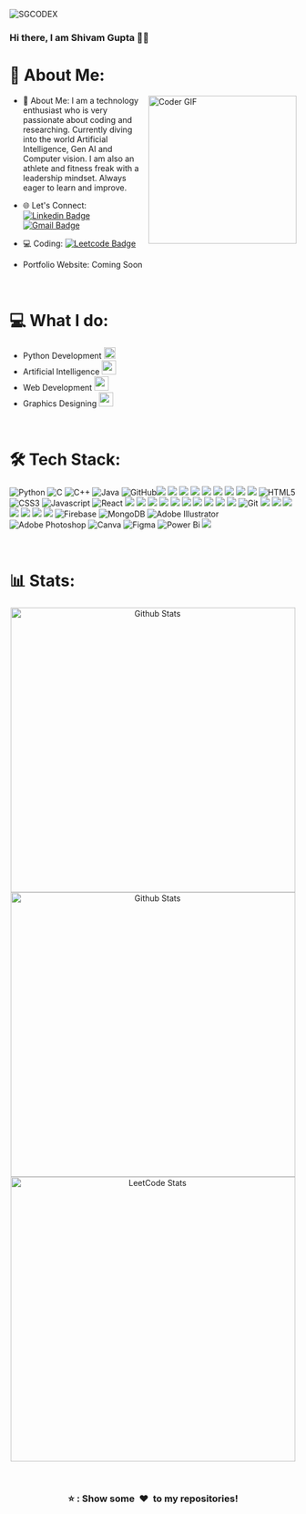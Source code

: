 <p align="left"> <img src="https://komarev.com/ghpvc/?username=SGCODEX&color=green" alt="SGCODEX" /> </p>

### Hi there, I am Shivam Gupta 👋👋

# 💫 About Me:
<img align="right" src="https://media.giphy.com/media/v1.Y2lkPTc5MGI3NjExd3RldjFzcHl4Y3Jpajdsc3phNmp6MWZnOTFxazE3azR2NnRrbXhkaCZlcD12MV9pbnRlcm5hbF9naWZfYnlfaWQmY3Q9Zw/6ib6KPmkeAjDTxMxij/giphy.gif" alt="Coder GIF" width="260" height="260">

- 🤖 About Me: I am a technology enthusiast who is very passionate about coding and researching. Currently diving into the world Artificial Intelligence, Gen AI and Computer vision. I am also an athlete and fitness freak with a leadership mindset. Always eager to learn and improve.

<!-- - 🎯 Portfolio website (not complete): [![Badge](https://img.shields.io/badge/-Portfolio-Purple?style=flat-square&logo=simkl&logoColor=white&link=https://portfolio-on-react-ten.vercel.app/)](https://portfolio-on-react-ten.vercel.app/)  -->

- 🌐 Let's Connect: [![Linkedin Badge](https://img.shields.io/badge/-Shivam_Gupta-blue?style=flat-square&logo=Linkedin&logoColor=white&link=https://www.linkedin.com/in/shivam-gupta-055921248/)](https://www.linkedin.com/in/shivam-gupta-055921248/) [![Gmail Badge](https://img.shields.io/badge/-shivampilot2004@gmail.com-c14438?style=flat-square&logo=Gmail&logoColor=white&link=mailto:shivampilot2004@gmail.com)](mailto:shivampilot2004@gmail.com)

- 💻 Coding: [![Leetcode Badge](https://img.shields.io/badge/LeetCode-Profile-orange?style=flat-square&logo=simkl&logoColor=white&link=https://leetcode.com/u/SGCODEX/
)](https://leetcode.com/u/SGCODEX/)

- Portfolio Website: Coming Soon
<br>

# 💻 What I do:
- Python Development   <img src="https://media.giphy.com/media/v1.Y2lkPTc5MGI3NjExYWIycHduczM0Nmp6emp1cGw4eGF3MzlwYzh2M3RnbGc4aW91OHo0OCZlcD12MV9pbnRlcm5hbF9naWZfYnlfaWQmY3Q9cw/LMt9638dO8dftAjtco/giphy.gif" width="20">
- Artificial Intelligence   <img src ="https://media.giphy.com/media/v1.Y2lkPTc5MGI3NjExNHU1aGV4b3VpNXBwMHd1NTRrMTdvNXdhZWx4ZmRucTR5NjZvbHZidCZlcD12MV9pbnRlcm5hbF9naWZfYnlfaWQmY3Q9cw/9yRMxLuRqyQ0x3jJXD/giphy.gif" width ="25">
- Web Development   <img src="https://media.giphy.com/media/v1.Y2lkPTc5MGI3NjExaHhudDlub3FvbDhyN2hkN3IyOXg5Y200NG8ycml2NTUzb3lpYXN1ZCZlcD12MV9pbnRlcm5hbF9naWZfYnlfaWQmY3Q9cw/M4NykXxUE0HAcK7UJ6/giphy.gif" width="25">
- Graphics Designing   <img src ="https://media.giphy.com/media/v1.Y2lkPTc5MGI3NjExYzNsb3FtOHJuOG56MjZoeHA2YjlkbjhoZTZsc3llOWdmNzlhcDZ2eiZlcD12MV9pbnRlcm5hbF9naWZfYnlfaWQmY3Q9cw/LpjslIegp8lyHjfOoO/giphy.gif" width ="25">

<br>

# 🛠 Tech Stack:

![Python](https://img.shields.io/badge/Python-FFD43B?style=for-the-badge&logo=python&logoColor=blue)
![C](https://img.shields.io/badge/C-00599C?style=for-the-badge&logo=c&logoColor=white)
![C++](https://img.shields.io/badge/C%2B%2B-00599C?style=for-the-badge&logo=c%2B%2B&logoColor=white)
![Java](https://img.shields.io/badge/Java-ED8B00?style=for-the-badge&logo=java&logoColor=white)
![GitHub](https://img.shields.io/badge/GitHub-100000?style=for-the-badge&logo=github&logoColor=white)<img src="https://img.shields.io/badge/TensorFlow-FF6F00?style=for-the-badge&logo=tensorflow&logoColor=white" /> <img src="https://img.shields.io/badge/PyTorch-EE4C2C?style=for-the-badge&logo=pytorch&logoColor=white" /> <img src="https://img.shields.io/badge/Keras-FF0000?style=for-the-badge&logo=keras&logoColor=white" /> <img src="https://img.shields.io/badge/scikit_learn-F7931E?style=for-the-badge&logo=scikit-learn&logoColor=white" /> <img src="https://img.shields.io/badge/Streamlit-FF4B4B?style=for-the-badge&logo=Streamlit&logoColor=white" /> <img src="https://img.shields.io/badge/OpenCV-27338e?style=for-the-badge&logo=OpenCV&logoColor=white" /> <img src="https://img.shields.io/badge/ChatGPT-74aa9c?style=for-the-badge&logo=openai&logoColor=white" /> <img src="https://img.shields.io/badge/Gemini-8E75B2?style=for-the-badge&logo=googlebard&logoColor=fff" /> <img src="https://img.shields.io/badge/Kaggle-20BEFF?style=for-the-badge&logo=Kaggle&logoColor=white" /> ![HTML5](https://img.shields.io/badge/HTML5-E34F26?style=for-the-badge&logo=html5&logoColor=white)
![CSS3](https://img.shields.io/badge/CSS3-1572B6?style=for-the-badge&logo=css3&logoColor=white)
![Javascript](https://img.shields.io/badge/JavaScript-323330?style=for-the-badge&logo=javascript&logoColor=F7DF1E)
![React](https://img.shields.io/badge/React-20232A?style=for-the-badge&logo=react&logoColor=61DAFB) <img src="https://img.shields.io/badge/Figma-F24E1E?style=for-the-badge&logo=figma&logoColor=white" /> <img src="https://img.shields.io/badge/Adobe%20Illustrator-FF9A00?style=for-the-badge&logo=adobe%20illustrator&logoColor=white" /> <img src="https://img.shields.io/badge/Canva-%2300C4CC.svg?&style=for-the-badge&logo=Canva&logoColor=white" /> <img src="https://img.shields.io/badge/Unsplash-000000?style=for-the-badge&logo=Unsplash&logoColor=white" /> <img src="https://img.shields.io/badge/Google_Cloud-4285F4?style=for-the-badge&logo=google-cloud&logoColor=white" /> <img src="https://img.shields.io/badge/IBM%20Cloud-1261FE?style=for-the-badge&logo=IBM%20Cloud&logoColor=white" /> <img src="https://img.shields.io/badge/Vercel-000000?style=for-the-badge&logo=vercel&logoColor=white" /> <img src="https://img.shields.io/badge/Digital_Ocean-0080FF?style=for-the-badge&logo=DigitalOcean&logoColor=white" /> <img src="https://img.shields.io/badge/Docker-2CA5E0?style=for-the-badge&logo=docker&logoColor=white" /> <img src="https://img.shields.io/badge/kubernetes-326ce5.svg?&style=for-the-badge&logo=kubernetes&logoColor=white" /> ![Git](https://img.shields.io/badge/GIT-E44C30?style=for-the-badge&logo=git&logoColor=white) <img src="https://img.shields.io/badge/Jupyter-F37626.svg?&style=for-the-badge&logo=Jupyter&logoColor=white" /> <img src="https://img.shields.io/badge/conda-342B029.svg?&style=for-the-badge&logo=anaconda&logoColor=white" /> <img src="https://img.shields.io/badge/PyCharm-000000.svg?&style=for-the-badge&logo=PyCharm&logoColor=white" /> <img src="https://img.shields.io/badge/Visual_Studio_Code-0078D4?style=for-the-badge&logo=visual%20studio%20code&logoColor=white" /> <img src="https://img.shields.io/badge/MySQL-005C84?style=for-the-badge&logo=mysql&logoColor=white" /> <img src="https://img.shields.io/badge/Tableau-E97627?style=for-the-badge&logo=Tableau&logoColor=white" /> <img src="https://img.shields.io/badge/Django-092E20?style=for-the-badge&logo=django&logoColor=green" /> ![Firebase](https://img.shields.io/badge/firebase-a08021?style=for-the-badge&logo=firebase&logoColor=ffcd34) ![MongoDB](https://img.shields.io/badge/MongoDB-%234ea94b.svg?style=for-the-badge&logo=mongodb&logoColor=white) ![Adobe Illustrator](https://img.shields.io/badge/adobe%20illustrator-%23FF9A00.svg?style=for-the-badge&logo=adobe%20illustrator&logoColor=white) ![Adobe Photoshop](https://img.shields.io/badge/adobe%20photoshop-%2331A8FF.svg?style=for-the-badge&logo=adobe%20photoshop&logoColor=white) ![Canva](https://img.shields.io/badge/Canva-%2300C4CC.svg?style=for-the-badge&logo=Canva&logoColor=white) ![Figma](https://img.shields.io/badge/figma-%23F24E1E.svg?style=for-the-badge&logo=figma&logoColor=white) ![Power Bi](https://img.shields.io/badge/power_bi-F2C811?style=for-the-badge&logo=powerbi&logoColor=black) <img src="https://img.shields.io/badge/Qlik-009848.svg?style=for-the-badge&logo=Qlik&logoColor=white" />

<br>

# 📊 Stats:


<p align="center">
  <img src="https://camo.githubusercontent.com/1e73403075b3c611541594d9245be3de4a0ebabd7674c2db5bcb576927e62ed1/68747470733a2f2f6769746875622d726561646d652d73746174732e76657263656c2e6170702f6170693f757365726e616d653d5347434f4445582662675f636f6c6f723d33302c6539363434332c393034653935267469746c655f636f6c6f723d66666626746578745f636f6c6f723d6666662672616e6b5f69636f6e3d676974687562" alt="Github Stats" width="500"/>
<img src="https://streak-stats.demolab.com?user=sgcodex" alt="Github Stats" width="500"/>
<!--
<img src="https://github-readme-streak-stats.herokuapp.com/?user=SGCODEX" alt="Github Stats" width="500"/>
![](https://github-readme-stats.vercel.app/api?username=SGCODEX\&bg_color=30,e96443,904e95\&title_color=fff\&text_color=fff\&rank_icon=github)  
![](https://github-readme-stats.vercel.app/api/top-langs/?username=SGCODEX&theme=shadow_green&hide_border=false&include_all_commits=false&count_private=false&layout=compact)
![](https://github-readme-streak-stats.herokuapp.com/?user=SGCODEX)  -->
  <a href="https://leetcode.com/pslv2731/">
    <img src="https://leetcard.jacoblin.cool/sgcodex?theme=wtf&font=Montserrat" alt="LeetCode Stats" width="500"/>
  </a>
</p>

<br>

<div align="center">
    <h3 align="center">⭐ : Show some &nbsp;❤️&nbsp; to my repositories!</h3>
</div>

<!--
**SGCODEX/SGCODEX** is a ✨ _special_ ✨ repository because its `README.md` (this file) appears on your GitHub profile.
-->
